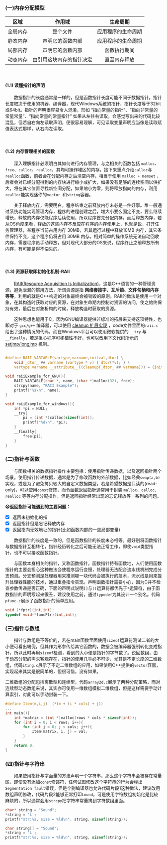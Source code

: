 ### (一)内存分配模型

|   区域   |          作用域          |      生命周期      |
| :------: | :----------------------: | :----------------: |
| 全局内存 |         整个文件         | 应用程序的生命周期 |
| 静态内存 |     声明它的函数内部     | 应用程序的生命周期 |
| 局部内存 |     声明它的函数内部     |    函数执行期间    |
| 动态内存 | 由引用这块内存的指针决定 |    直至内存释放    |

　

#### **(1.1) 读懂指针的声明**

　　数据指针的长度通常是一样的，但是函数指针长度可能不同于数据指针。指针长度取决于使用的机器、编译器，现代Windows系统的指针，指针长度等于32bit或64bit。指针的声明很容易令人混淆，形如 “指向常量的指针”、“指向非常量的常量常量”、“指向常量的常量指针” 如果从左往右读取，会感觉写出来的代码比较混乱，但若自右向左读取声明，便很容易理解，可见读取变量声明应当像是读取赋值表达式那样，从右向左读取。

　

####  **(1.2) 内存管理相关的函数**

　　深入理解指针必须明白其如何进行内存管理，与之相关的函数包括 `malloc`、`free`、`calloc`、`realloc`，其均可操作堆区的内存。接下来重点介绍`calloc`与`realloc`函数，前者会在分配内存之后清空内存，相当于使用 `malloc + memset` ，后者会对已经分配得到的内存块进行缩小或扩大，如果没有足够的连续空间以供扩大，将在其它位置寻找新空间分配，如果缩小为零，则将释放指向的内存，利用`realloc`能实现迷你的`vector `和`string`容器。

　　关于释放内存，需要明白，程序结束之前释放内存未必是一件好事。堆一般通过系统功能实现管理内存，程序的进程创建之后，堆大小要么固定不变，要么继续增长，释放的内存仅能程序后续使用，所以程序首先分配内存，而后释放内存，若从OS角度来看，释放的这些内存不反应在程序的内存使用上，也就是说，打开任务管理器，某程序当前占用内存 30MB，若其运行过程中释放10MB 内存，其它条件保持不变，这个程序仍将占用 30MB 内存。相对简单的操作系统无法自动回收内存，需要程序员手动释放，但对现代大部分的OS来说，程序终止之前释放所有内存，有可能是得不偿失的。

　

####  **(1.3) 资源获取即初始化机制-RAII**

　　[RAII(Resource Acquisition Is Initialization)](https://zh.wikipedia.org/wiki/RAII)，这是C++语言的一种管理资源，避免泄漏的惯用方法，所谓资源是指 **网络套接字、互斥锁、文件句柄和内存等等**，利用的就是C++构造的对象最终会被销毁的原则。RAII的做法是使用一个对象，在其构造时获取对应的资源，在对象生命期内控制对资源的访问，使之始终保持有效，最后在对象析构的时候，释放构造时获取的资源。

　　这种思想也能用于C，因为GNU编译器提供非标准的拓展来支持这项特性，也即对于 `gcc/g++` 编译器，可以使用 [cleanup 扩展实现](http://en.wikipedia.org/wiki/Resource_Acquisition_Is_Initialization#GCC_extensions_for_C) ，code文件里面的`raii.c`给出了这种情况的代码，而在Windows平台可以使用微软提供的 `__try` 与 `__finally`，若是担心程序可移植性不好，也可以改用下文代码所示的 [setjmp/longjmp](https://www.cnblogs.com/hazir/p/c_setjmp_longjmp.html) 机制。

```c

#define RAII_VARIABLE(vartype,varname,initval,dtor) \
    void _dtor_ ## varname (vartype * v) { dtor(*v); } \
    vartype varname __attribute__((cleanup(_dtor_ ## varname))) = (initval)
 
void raiiExample_for_GNU(){
    RAII_VARIABLE(char *, name, (char *)malloc(32), free);
    strcpy(name, "RAII Example");
    printf("%s\n", name);
}
```

```c
void raiiExample_for_windows(){
    int *pi = NULL;
    __try{
        pi = (int *)calloc(sizeof(int));
        printf("%d\n", *pi);
    }
    __finally{
        free(pi);
    }
}
```



### (二)指针与函数

　　与函数相关的数据指针操作主要包括：使用指针传递数据，以及返回指针两个场景。使用指针传递数据，通常是为了修改函数的外部数据，比如经典`swap(a,b)`实现，或是为了避免拷贝较大的自定义数据类型，若是希望数据是只读的(read-only)，可以使用`const`修饰，而令函数返回指针通常用于封装 `malloc`、`calloc`、`realloc` 等等内存分配操作，但是返回指针经常出现的忘记释放等一系列的问题。

**:tired_face:返回指针可能遇到的主要问题：**

- [x] 返回未初始化的指
- [x] 返回指针但是忘记释放内存
- [x] 返回指向无效地址的指针(比如函数内部的一些局部变量)

　　数据指针的长度是一致的，但是函数指针的长度未必相等。最好别将函数指针与数据指针互相转化，指针经历转化之后可能无法正常工作，即使`void`类型指针，也不可以接收函数指针。

　　与函数本身相关的指针，又称函数指针。函数指针持有函数地，人们使用函数指针的主要会担心这种做法会使程序运行变慢，处理器无法配合流水线机制完成分支预测。分支预测是处理器用来推测哪一块代码会被执行的技术，流水线是用来提升处理器性能的技术，通过重叠指令实现。声明函数指针需要小心，因为C并不检查参数传递是否正确，下面的声明式说明`[]`与`()`运算符都优先于`*`运算符，由于函数指针的声明写起来很丑，建议使用之前，通过`typedef`为其设计一个别名。代码`pfunc.c`展示了函数指针的简单应用。

```c
void (*fptr)(int,int);
typedef void(*funcPtr)(int,int);
```





### (三)指针与数组

　　指针与数组是不等价的，若在main函数里面使用`sizeof`运算符测试二者的大小便可看出端倪，但其作为形参传给其它函数的，数据会被编译器强制转化变成指针，所以此时再用`sizeof`检测，看到的大小便是指针的字节数了。说回数组，由于动态分配的需求客观存在，指针的使用几乎必不可少，尤其是不定长度的二维数组，代码`iting.c`展示了不定二维数组的应用，如果使用C++提供的`vector`容器，实现起来其实是很简单的，但很可惜，没有如果。

二维数组的分配包括离散型和连续型，代码`array2d.c`展示了两种分配策略，而对连续型动态数组来说，其实亦可使用一维数组模拟二维数组，但是这样需要手动计算索引，对此可以手动封装一下。

```c
#define Item(m,i,j)  (*(m + (i * cols) + j))
...
int main(){
    int *matrix = (int *)malloc(rows * cols * sizeof(int));
    for (int i = 0; i < rows; i++){
        for (int j = 0; j < cols; j++){
            Item(matrix, i, j) = val;
        }
    }
    return 0;
}
```





### (四)指针与字符串

　　如果使用指针与字面量的方法声明一个字符串，那么这个字符串会被存在常量区，即使没有添加`const`修饰符，任何试图修改这个字符串的行为会弹出`Segmentation fault`错误，但是个别编译器也允许代码片段1这种做法，建议改用数组声明修改，代码片段2能够正常打印`Lound`，可是使用字符数组初始化是比较麻烦的，所以通常会用`strcpy`把字符串常量拷到字符数组里面。

```c
char* string = "Sound";
*string = 'L';
printf("str:%s, size = %ld\n", string, sizeof(string));
```

```c
char string[] = "Sound";
*string = 'L';
printf("str:%s, size = %ld\n", string, sizeof(string));
```





